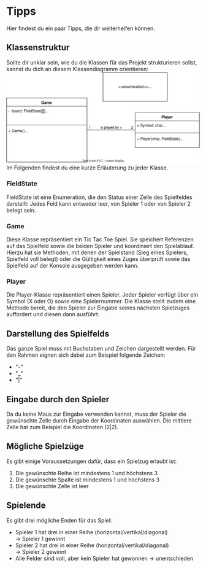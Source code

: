 # Tipps
Hier findest du ein paar Tipps, die dir weiterhelfen können. 

## Klassenstruktur
Sollte dir unklar sein, wie du die Klassen für das Projekt strukturieren sollst, kannst du dich an diesem Klassendiagramm orientieren:
![Klassendiagram](</Class Diagram.svg>)
Im Folgenden findest du eine kurze Erläuterung zu jeder Klasse.
### FieldState
FieldState ist eine Enumeration, die den Status einer Zelle des Spielfeldes darstellt: Jedes Feld kann entweder leer, von Spieler 1 oder von Spieler 2 belegt sein.

### Game
Diese Klasse repräsentiert ein Tic Tac Toe Spiel. Sie speichert Referenzen auf das Spielfeld sowie die beiden Spieler und koordiniert den Spielablauf. Hierzu hat sie Methoden, mit denen der Spielstand (Sieg eines Spielers, Spielfeld voll belegt) oder die Gültigkeit eines Zuges überprüft sowie das Spielfeld auf der Konsole ausgegeben werden kann.

### Player
Die Player-Klasse repräsentiert einen Spieler. Jeder Spieler verfügt über ein Symbol (X oder O) sowie eine Spielernummer. Die Klasse stellt zudem eine Methode bereit, die den Spieler zur Eingabe seines nächsten Spielzuges auffordert und diesen dann ausführt.

## Darstellung des Spielfelds
Das ganze Spiel muss mit Buchstaben und Zeichen dargestellt werden. Für den Rahmen eignen sich dabei zum Beispiel folgende Zeichen:
- "-"
- "_"
- "|"

## Eingabe durch den Spieler
Da du keine Maus zur Eingabe verwenden kannst, muss der Spieler die gewünschte Zelle durch Eingabe der Koordinaten auswählen. Die mittlere Zelle hat zum Beispiel die Koordinaten (2|2).

## Mögliche Spielzüge
Es gibt einige Voraussetzungen dafür, dass ein Spielzug erlaubt ist:
1. Die gewünschte Reihe ist mindestens 1 und höchstens 3
2. Die gewünschte Spalte ist mindestens 1 und höchstens 3
3. Die gewünschte Zelle ist leer

## Spielende
Es gibt drei mögliche Enden für das Spiel:
- Spieler 1 hat drei in einer Reihe (horizontal/vertikal/diagonal)  
    -> Spieler 1 gewinnt
- Spieler 2 hat drei in einer Reihe (horizontal/vertikal/diagonal)  
    -> Spieler 2 gewinnt
- Alle Felder sind voll, aber kein Spieler hat gewonnen
    -> unentschieden